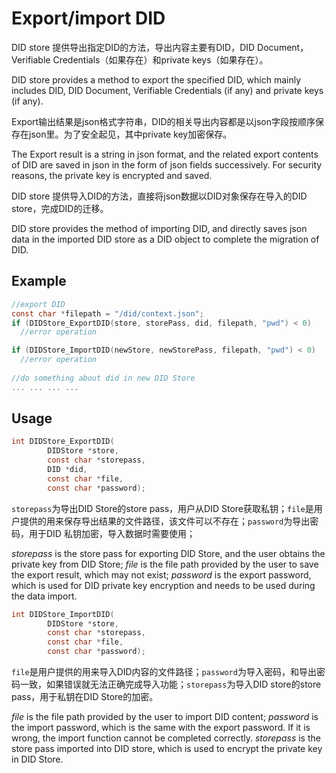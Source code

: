 # Export/import DID

DID store 提供导出指定DID的方法，导出内容主要有DID，DID Document，Verifiable Credentials（如果存在）和private keys（如果存在）。

DID store provides a method to export the specified DID, which mainly includes DID, DID Document, Verifiable Credentials (if any) and private keys (if any).

Export输出结果是json格式字符串，DID的相关导出内容都是以json字段按顺序保存在json里。为了安全起见，其中private key加密保存。

The Export result is a string in json format, and the related export contents of DID are saved in json in the form of json fields successively. For security reasons, the private key is encrypted and saved.

DID store 提供导入DID的方法，直接将json数据以DID对象保存在导入的DID store，完成DID的迁移。

DID store provides the method of importing DID, and directly saves json data in the imported DID store as a DID object to complete the migration of DID.

## Example

```c
//export DID
const char *filepath = "/did/context.json";
if (DIDStore_ExportDID(store, storePass, did, filepath, "pwd") < 0)
  //error operation

if (DIDStore_ImportDID(newStore, newStorePass, filepath, "pwd") < 0)
  //error operation
  
//do something about did in new DID Store
... ... ... ...
```

## Usage

```c
int DIDStore_ExportDID(
        DIDStore *store,
        const char *storepass,
        DID *did,
        const char *file,
        const char *password);
```

`storepass`为导出DID Store的store pass，用户从DID Store获取私钥；`file`是用户提供的用来保存导出结果的文件路径，该文件可以不存在；`password`为导出密码，用于DID 私钥加密，导入数据时需要使用；

_storepass_ is the store pass for exporting DID Store, and the user obtains the private key from DID Store; _file_ is the file path provided by the user to save the export result, which may not exist; _password_ is the export password, which is used for DID private key encryption and needs to be used during the data import.

```c
int DIDStore_ImportDID(
        DIDStore *store,
        const char *storepass,
        const char *file,
        const char *password);
```

`file`是用户提供的用来导入DID内容的文件路径；`password`为导入密码，和导出密码一致，如果错误就无法正确完成导入功能；`storepass`为导入DID store的store pass，用于私钥在DID Store的加密。

_file_ is the file path provided by the user to import DID content; _password_ is the import password, which is the same with the export password. If it is wrong, the import function cannot be completed correctly. _storepass_ is the store pass imported into DID store, which is used to encrypt the private key in DID Store.
